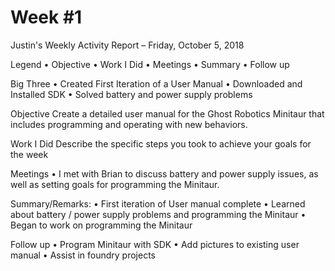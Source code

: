 # Week #1

Justin's Weekly Activity Report – Friday, October 5, 2018

Legend
•	Objective
•	Work I Did
•	Meetings
•	Summary
•	Follow up

Big Three
•	Created First Iteration of a User Manual
•	Downloaded and Installed SDK
•	Solved battery and power supply problems

Objective
Create a detailed user manual for the Ghost Robotics Minitaur that includes programming and operating with new behaviors.

Work I Did
Describe the specific steps you took to achieve your goals for the week

Meetings
•	I met with Brian to discuss battery and power supply issues, as well as setting goals for programming the Minitaur. 

Summary/Remarks:
•	First iteration of User manual complete
•	Learned about battery / power supply problems and programming the Minitaur
•	Began to work on programming the Minitaur

Follow up
•	Program Minitaur with SDK
•	Add pictures to existing user manual
•	Assist in foundry projects

